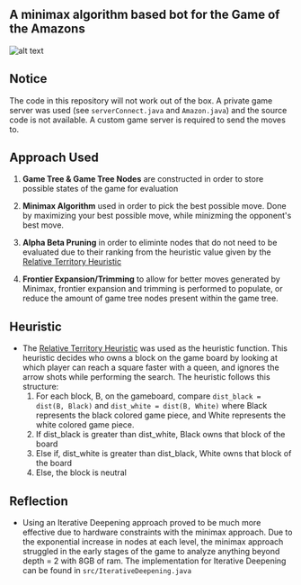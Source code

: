A minimax algorithm based bot for the Game of the Amazons
-----

![alt text](http://www.solitairelaboratory.com/amazons2.gif "Game of the Amazons")

Notice
----
The code in this repository will not work out of the box. A private game server was used (see `serverConnect.java` and `Amazon.java`) and the source code is not available. A custom game server is required to send the moves to.

Approach Used
-----
1. **Game Tree & Game Tree Nodes** are constructed in order to store possible states of the game for evaluation

2. **Minimax Algorithm** used in order to pick the best possible move. Done by maximizing
your best possible move, while minizming the opponent's best move.

3. **Alpha Beta Pruning** in order to eliminte nodes that do not need to be evaluated due to their
ranking from the heuristic value given by the [Relative Territory Heuristic](http://library.msri.org/books/Book42/files/muller.pdf)

4. **Frontier Expansion/Trimming** to allow for better moves generated by Minimax, frontier expansion and trimming is performed to populate, or reduce the amount of game tree nodes present within the game tree.

Heuristic
-----
* The [Relative Territory Heuristic](http://library.msri.org/books/Book42/files/muller.pdf) was used as the heuristic function. This heuristic decides who owns a block on the game board by looking at which player can reach a square faster with a queen, and ignores the arrow shots while performing the search. The heuristic follows this structure:
  1. For each block, B, on the gameboard, compare `dist_black = dist(B, Black)` and `dist_white = dist(B, White)` where Black represents the black colored game piece, and White represents the white colored game piece.
  2. If dist_black is greater than dist_white, Black owns that block of the board
  3. Else if, dist_white is greater than dist_black, White owns that block of the board
  4. Else, the block is neutral

Reflection
-----
* Using an Iterative Deepening approach proved to be much more effective due to hardware constraints with the minimax approach. Due to the exponential increase in nodes at each level, the minimax approach struggled in the early stages of the game to analyze anything beyond depth = 2 with 8GB of ram. The implementation for Iterative Deepening can be found in `src/IterativeDeepening.java`
